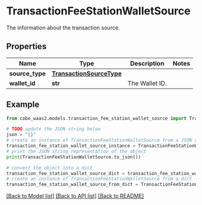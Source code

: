 # TransactionFeeStationWalletSource

The information about the transaction source.

## Properties

Name | Type | Description | Notes
------------ | ------------- | ------------- | -------------
**source_type** | [**TransactionSourceType**](TransactionSourceType.md) |  | 
**wallet_id** | **str** | The Wallet ID. | 

## Example

```python
from cobo_waas2.models.transaction_fee_station_wallet_source import TransactionFeeStationWalletSource

# TODO update the JSON string below
json = "{}"
# create an instance of TransactionFeeStationWalletSource from a JSON string
transaction_fee_station_wallet_source_instance = TransactionFeeStationWalletSource.from_json(json)
# print the JSON string representation of the object
print(TransactionFeeStationWalletSource.to_json())

# convert the object into a dict
transaction_fee_station_wallet_source_dict = transaction_fee_station_wallet_source_instance.to_dict()
# create an instance of TransactionFeeStationWalletSource from a dict
transaction_fee_station_wallet_source_from_dict = TransactionFeeStationWalletSource.from_dict(transaction_fee_station_wallet_source_dict)
```
[[Back to Model list]](../README.md#documentation-for-models) [[Back to API list]](../README.md#documentation-for-api-endpoints) [[Back to README]](../README.md)



